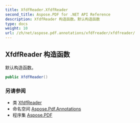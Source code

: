 ```yaml
---
title: XfdfReader.XfdfReader
second_title: Aspose.PDF for .NET API Reference
description: XfdfReader 构造函数。默认构造函数
type: docs
weight: 10
url: /zh/net/aspose.pdf.annotations/xfdfreader/xfdfreader/
---
```

## XfdfReader 构造函数

默认构造函数。

```csharp
public XfdfReader()
```

### 另请参阅

* 类 [XfdfReader](../)
* 命名空间 [Aspose.Pdf.Annotations](../../../aspose.pdf.annotations/)
* 程序集 [Aspose.PDF](../../../)